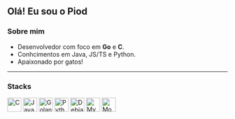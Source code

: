 ## Olá! Eu sou o Piod

### Sobre mim
- Desenvolvedor com foco em **Go** e **C**.
- Conhcimentos em Java, JS/TS e Python.
- Apaixonado por gatos!

---

### Stacks
<p>
  <img src="https://cdn.jsdelivr.net/gh/devicons/devicon@latest/icons/c/c-original.svg" alt="C" width="32" />
  <img src="https://img.icons8.com/color/48/000000/java-coffee-cup-logo.png" alt="Java" width="32" />
  <img src="https://img.icons8.com/color/48/000000/golang.png" alt="Golang" width="32" />
  <img src="https://cdn.jsdelivr.net/gh/devicons/devicon@latest/icons/python/python-original.svg" alt="Python" width="32" />
  <img src="https://cdn.jsdelivr.net/gh/devicons/devicon@latest/icons/debian/debian-original.svg" alt="Debian" width="32" />
  <img src="https://cdn.jsdelivr.net/gh/devicons/devicon@latest/icons/mysql/mysql-original.svg" alt="MySql" width="32" />
  <img src="https://cdn.jsdelivr.net/gh/devicons/devicon@latest/icons/mongodb/mongodb-original.svg" alt="MongoDB" width="32" />
</p>
